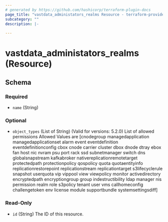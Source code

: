 ```yaml
---
# generated by https://github.com/hashicorp/terraform-plugin-docs
page_title: "vastdata_administators_realms Resource - terraform-provider-vastdata"
subcategory: ""
description: |-
  
---
```


# vastdata_administators_realms (Resource)





<!-- schema generated by tfplugindocs -->
## Schema

### Required

- `name` (String)

### Optional

- `object_types` (List of String) (Valid for versions: 5.2.0) List of allowed permissions Allowed Values are [cnodegroup managedapplication managedapplicationset alarm event eventdefinition eventdefinitionconfig cbox cnode carrier cluster dbox dnode dtray ebox fan host nic nvram psu port rack ssd subnetmanager switch dns globalsnapstream kafkabroker nativereplicationremotetarget protectedpath protectionpolicy qospolicy quota quotaentityinfo replicationrestorepoint replicationstream replicationtarget s3lifecyclerule snapshot userquota vip vippool view viewpolicy monitor activedirectory encryptedpath encryptiongroup group indestructibility ldap manager nis permission realm role s3policy tenant user vms callhomeconfig challengetoken env license module supportbundle systemsettingsdiff]

### Read-Only

- `id` (String) The ID of this resource.

